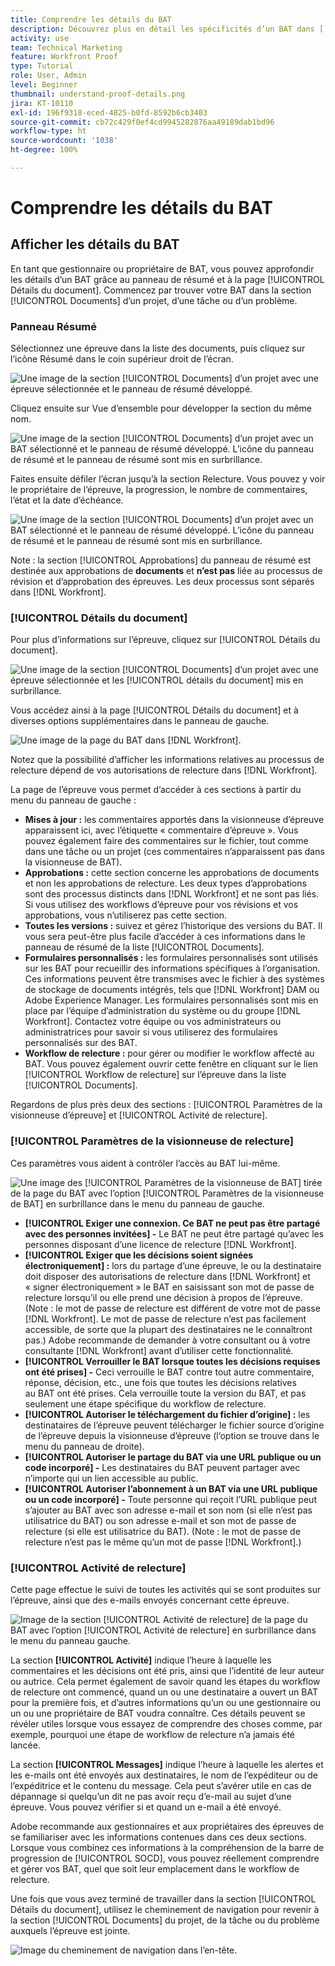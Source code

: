 ```yaml
---
title: Comprendre les détails du BAT
description: Découvrez plus en détail les spécificités d’un BAT dans [!DNL  Workfront] par le biais du panneau de résumé et de la page [!UICONTROL Détails du document].
activity: use
team: Technical Marketing
feature: Workfront Proof
type: Tutorial
role: User, Admin
level: Beginner
thumbnail: understand-proof-details.png
jira: KT-10110
exl-id: 196f9318-eced-4825-b0fd-8592b6cb3403
source-git-commit: cb72c429f0ef4cd9945282876aa49189dab1bd96
workflow-type: ht
source-wordcount: '1038'
ht-degree: 100%

---
```


# Comprendre les détails du BAT

## Afficher les détails du BAT

En tant que gestionnaire ou propriétaire de BAT, vous pouvez approfondir les détails d’un BAT grâce au panneau de résumé et à la page [!UICONTROL Détails du document]. Commencez par trouver votre BAT dans la section [!UICONTROL Documents] d’un projet, d’une tâche ou d’un problème.

### Panneau Résumé

Sélectionnez une épreuve dans la liste des documents, puis cliquez sur l’icône Résumé dans le coin supérieur droit de l’écran.

![Une image de la section [!UICONTROL Documents] d’un projet avec une épreuve sélectionnée et le panneau de résumé développé.](assets/document-summary-1.png)

Cliquez ensuite sur Vue d’ensemble pour développer la section du même nom.

![Une image de la section [!UICONTROL Documents] d’un projet avec un BAT sélectionné et le panneau de résumé développé. L’icône du panneau de résumé et le panneau de résumé sont mis en surbrillance.](assets/document-summary-2.png)

Faites ensuite défiler l’écran jusqu’à la section Relecture. Vous pouvez y voir le propriétaire de l’épreuve, la progression, le nombre de commentaires, l’état et la date d’échéance.

![Une image de la section [!UICONTROL Documents] d’un projet avec un BAT sélectionné et le panneau de résumé développé. L’icône du panneau de résumé et le panneau de résumé sont mis en surbrillance.](assets/document-summary-3.png)

Note : la section [!UICONTROL Approbations] du panneau de résumé est destinée aux approbations de **documents** et **n’est pas** liée au processus de révision et d’approbation des épreuves. Les deux processus sont séparés dans [!DNL Workfront].

### [!UICONTROL Détails du document]

Pour plus d’informations sur l’épreuve, cliquez sur [!UICONTROL Détails du document].

![Une image de la section [!UICONTROL Documents] d’un projet avec une épreuve sélectionnée et les [!UICONTROL détails du document] mis en surbrillance.](assets/document-summary-4.png)

Vous accédez ainsi à la page [!UICONTROL Détails du document] et à diverses options supplémentaires dans le panneau de gauche.

![Une image de la page du BAT dans [!DNL  Workfront].](assets/document-details.png)

Notez que la possibilité d’afficher les informations relatives au processus de relecture dépend de vos autorisations de relecture dans [!DNL Workfront].

La page de l’épreuve vous permet d’accéder à ces sections à partir du menu du panneau de gauche :

* **Mises à jour :** les commentaires apportés dans la visionneuse d’épreuve apparaissent ici, avec l’étiquette « commentaire d’épreuve ». Vous pouvez également faire des commentaires sur le fichier, tout comme dans une tâche ou un projet (ces commentaires n’apparaissent pas dans la visionneuse de BAT).
* **Approbations :** cette section concerne les approbations de documents et non les approbations de relecture. Les deux types d’approbations sont des processus distincts dans [!DNL Workfront] et ne sont pas liés. Si vous utilisez des workflows d’épreuve pour vos révisions et vos approbations, vous n’utiliserez pas cette section.
* **Toutes les versions :** suivez et gérez l’historique des versions du BAT. Il vous sera peut-être plus facile d’accéder à ces informations dans le panneau de résumé de la liste [!UICONTROL Documents].
* **Formulaires personnalisés :** les formulaires personnalisés sont utilisés sur les BAT pour recueillir des informations spécifiques à l’organisation. Ces informations peuvent être transmises avec le fichier à des systèmes de stockage de documents intégrés, tels que [!DNL Workfront] DAM ou Adobe Experience Manager. Les formulaires personnalisés sont mis en place par l’équipe d’administration du système ou du groupe [!DNL Workfront]. Contactez votre équipe ou vos administrateurs ou administratrices pour savoir si vous utiliserez des formulaires personnalisés sur des BAT.
* **Workflow de relecture :** pour gérer ou modifier le workflow affecté au BAT. Vous pouvez également ouvrir cette fenêtre en cliquant sur le lien [!UICONTROL Workflow de relecture] sur l’épreuve dans la liste [!UICONTROL Documents].

Regardons de plus près deux des sections : [!UICONTROL Paramètres de la visionneuse d’épreuve] et [!UICONTROL Activité de relecture].

### [!UICONTROL Paramètres de la visionneuse de relecture]

Ces paramètres vous aident à contrôler l’accès au BAT lui-même.

![Une image des [!UICONTROL Paramètres de la visionneuse de BAT] tirée de la page du BAT avec l’option [!UICONTROL Paramètres de la visionneuse de BAT] en surbrillance dans le menu du panneau de gauche.](assets/proofing-settings-on-details-page.png)

* **[!UICONTROL Exiger une connexion. Ce BAT ne peut pas être partagé avec des personnes invitées] -** Le BAT ne peut être partagé qu’avec les personnes disposant d’une licence de relecture [!DNL Workfront].
* **[!UICONTROL Exiger que les décisions soient signées électroniquement] :** lors du partage d’une épreuve, le ou la destinataire doit disposer des autorisations de relecture dans [!DNL Workfront] et « signer électroniquement » le BAT en saisissant son mot de passe de relecture lorsqu’il ou elle prend une décision à propos de l’épreuve. (Note : le mot de passe de relecture est différent de votre mot de passe [!DNL Workfront]. Le mot de passe de relecture n’est pas facilement accessible, de sorte que la plupart des destinataires ne le connaîtront pas.) Adobe recommande de demander à votre consultant ou à votre consultante [!DNL Workfront] avant d’utiliser cette fonctionnalité.
* **[!UICONTROL Verrouiller le BAT lorsque toutes les décisions requises ont été prises] -** Ceci verrouille le BAT contre tout autre commentaire, réponse, décision, etc., une fois que toutes les décisions relatives au BAT ont été prises. Cela verrouille toute la version du BAT, et pas seulement une étape spécifique du workflow de relecture.
* **[!UICONTROL Autoriser le téléchargement du fichier d’origine] :** les destinataires de l’épreuve peuvent télécharger le fichier source d’origine de l’épreuve depuis la visionneuse d’épreuve (l’option se trouve dans le menu du panneau de droite).
* **[!UICONTROL Autoriser le partage du BAT via une URL publique ou un code incorporé] -** Les destinataires du BAT peuvent partager avec n’importe qui un lien accessible au public.
* **[!UICONTROL Autoriser l’abonnement à un BAT via une URL publique ou un code incorporé] -** Toute personne qui reçoit l’URL publique peut s’ajouter au BAT avec son adresse e-mail et son nom (si elle n’est pas utilisatrice du BAT) ou son adresse e-mail et son mot de passe de relecture (si elle est utilisatrice du BAT). (Note : le mot de passe de relecture n’est pas le même qu’un mot de passe [!DNL Workfront].)


### [!UICONTROL Activité de relecture]

Cette page effectue le suivi de toutes les activités qui se sont produites sur l’épreuve, ainsi que des e-mails envoyés concernant cette épreuve.

![Image de la section [!UICONTROL Activité de relecture] de la page du BAT avec l’option [!UICONTROL Activité de relecture] en surbrillance dans le menu du panneau gauche.](assets/proofing-activity-in-details.png)

La section **[!UICONTROL Activité]** indique l’heure à laquelle les commentaires et les décisions ont été pris, ainsi que l’identité de leur auteur ou autrice. Cela permet également de savoir quand les étapes du workflow de relecture ont commencé, quand un ou une destinataire a ouvert un BAT pour la première fois, et d’autres informations qu’un ou une gestionnaire ou un ou une propriétaire de BAT voudra connaître. Ces détails peuvent se révéler utiles lorsque vous essayez de comprendre des choses comme, par exemple, pourquoi une étape de workflow de relecture n’a jamais été lancée.

La section **[!UICONTROL Messages]** indique l’heure à laquelle les alertes et les e-mails ont été envoyés aux destinataires, le nom de l’expéditeur ou de l’expéditrice et le contenu du message. Cela peut s’avérer utile en cas de dépannage si quelqu’un dit ne pas avoir reçu d’e-mail au sujet d’une épreuve. Vous pouvez vérifier si et quand un e-mail a été envoyé.

Adobe recommande aux gestionnaires et aux propriétaires des épreuves de se familiariser avec les informations contenues dans ces deux sections. Lorsque vous combinez ces informations à la compréhension de la barre de progression de [!UICONTROL SOCD], vous pouvez réellement comprendre et gérer vos BAT, quel que soit leur emplacement dans le workflow de relecture.

Une fois que vous avez terminé de travailler dans la section [!UICONTROL Détails du document], utilisez le cheminement de navigation pour revenir à la section [!UICONTROL Documents] du projet, de la tâche ou du problème auxquels l’épreuve est jointe.

![Image du cheminement de navigation dans l’en-tête.](assets/proof-breadcrumb.png)

<!--
#### Learn more
* [!UICONTROL Document details] overview
* Add a custom form to a document
* Request document approvals
* Summary for documents overview
* View activity on a proof within [!DNL Workfront]
-->
